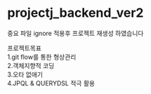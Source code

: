 # projectj_backend_ver2

중요 파일 ignore 적용후 
프로젝트 재생성 하였습니다

프로젝트목표  
1.git flow를 통한 형상관리  
2.객체지향적 코딩  
3.오타 없애기  
4.JPQL & QUERYDSL 적극 활용  

